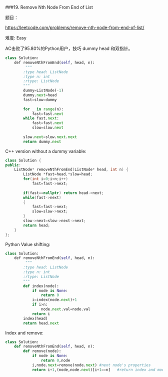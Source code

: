 ###19. Remove Nth Node From End of List

题目： 

<https://leetcode.com/problems/remove-nth-node-from-end-of-list/>


难度: Easy


AC击败了95.80%的Python用户，技巧 dummy head 和双指针。




```python 
class Solution:
    def removeNthFromEnd(self, head, n):
         """
        :type head: ListNode
        :type n: int
        :rtype: ListNode
        """
        dummy=ListNode(-1)
        dummy.next=head
        fast=slow=dummy
        
        for _ in range(n):
            fast=fast.next
        while fast.next:
            fast=fast.next
            slow=slow.next
        
        slow.next=slow.next.next
        return dummy.next
```

C++ version without a dummy variable:
```c++
class Solution {
public:
    ListNode* removeNthFromEnd(ListNode* head, int n) {
        ListNode *fast=head,*slow=head;
        for(int i=0;i<n;i++)
            fast=fast->next;
        
        if(fast==nullptr) return head->next;
        while(fast->next)
        {
            fast=fast->next;
            slow=slow->next;
        }
        slow->next=slow->next->next;
        return head;
    }
};
```

Python Value shifting:
```python
class Solution:
    def removeNthFromEnd(self, head, n):
         """
        :type head: ListNode
        :type n: int
        :rtype: ListNode
        """
        def index(node):
            if node is None:
                return 0
            i=index(node.next)+1
            if i>n:
                node.next.val=node.val
            return i
        index(head)
        return head.next 
 ```       
Index and remove:
```python
class Solution:
    def removeNthFromEnd(self, head, n):
        def remove(node):
            if node is None:
                return 0,node
            i,node.next=remove(node.next) #next node's properties 
            return i+1,(node,node.next)[i+1==n]   #return index and modified "head" to the last caller 
```
